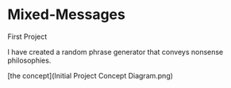 # Mixed-Messages
First Project

I have created a random phrase generator that conveys nonsense philosophies.

[the concept](Initial Project Concept Diagram.png)
